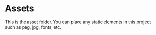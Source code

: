 # Assets

This is the asset folder. You can place any static elements in this project such as png, jpg, fonts, etc.
